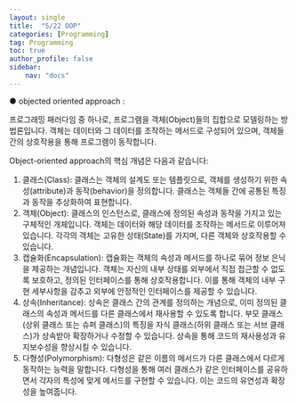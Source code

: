 ```yaml
---
layout: single
title:  "5/22 OOP"
categories: [Programming]
tag: Programming
toc: true
author_profile: false
sidebar:
    nav: "docs"
---
```


● objected oriented approach : 

  프로그래밍 패러다임 중 하나로, 프로그램을 객체(Object)들의 집합으로 모델링하는 방법론입니다. 객체는 데이터와 그 데이터를 조작하는 메서드로 구성되어 있으며, 객체들 간의 상호작용을 통해 프로그램이 동작합니다.

Object-oriented approach의 핵심 개념은 다음과 같습니다:

1. 클래스(Class): 클래스는 객체의 설계도 또는 템플릿으로, 객체를 생성하기 위한 속성(attribute)과 동작(behavior)을 정의합니다. 클래스는 객체들 간에 공통된 특징과 동작을 추상화하여 표현합니다.
2. 객체(Object): 클래스의 인스턴스로, 클래스에 정의된 속성과 동작을 가지고 있는 구체적인 개체입니다. 객체는 데이터와 해당 데이터를 조작하는 메서드로 이루어져 있습니다. 각각의 객체는 고유한 상태(State)를 가지며, 다른 객체와 상호작용할 수 있습니다.
3. 캡슐화(Encapsulation): 캡슐화는 객체의 속성과 메서드를 하나로 묶어 정보 은닉을 제공하는 개념입니다. 객체는 자신의 내부 상태를 외부에서 직접 접근할 수 없도록 보호하고, 정의된 인터페이스를 통해 상호작용합니다. 이를 통해 객체의 내부 구현 세부사항을 감추고 외부에 안정적인 인터페이스를 제공할 수 있습니다.
4. 상속(Inheritance): 상속은 클래스 간의 관계를 정의하는 개념으로, 이미 정의된 클래스의 속성과 메서드를 다른 클래스에서 재사용할 수 있도록 합니다. 부모 클래스(상위 클래스 또는 슈퍼 클래스)의 특징을 자식 클래스(하위 클래스 또는 서브 클래스)가 상속받아 확장하거나 수정할 수 있습니다. 상속을 통해 코드의 재사용성과 유지보수성을 향상시킬 수 있습니다.
5. 다형성(Polymorphism): 다형성은 같은 이름의 메서드가 다른 클래스에서 다르게 동작하는 능력을 말합니다. 다형성을 통해 여러 클래스가 같은 인터페이스를 공유하면서 각자의 특성에 맞게 메서드를 구현할 수 있습니다. 이는 코드의 유연성과 확장성을 높여줍니다.